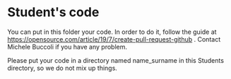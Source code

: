 # Student's code

You can put in this folder your code. In order to do it, follow the guide at https://opensource.com/article/19/7/create-pull-request-github .
Contact Michele Buccoli if you have any problem.

Please put your code in a directory named name_surname in this Students directory, so we do not mix up things.

